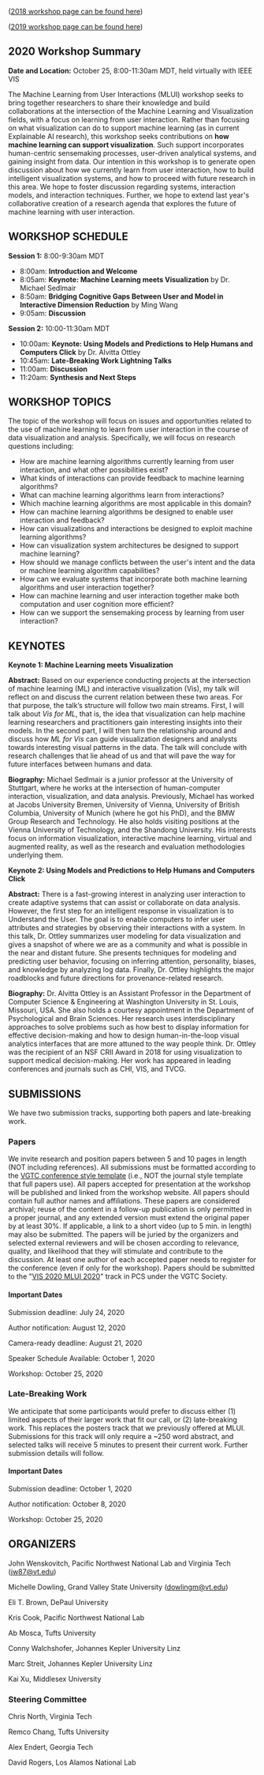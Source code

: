 ([2018 workshop page can be found here](workshop2018.md))

([2019 workshop page can be found here](workshop2019.md))

## 2020 Workshop Summary

**Date and Location:** October 25, 8:00-11:30am MDT, held virtually with IEEE VIS

The Machine Learning from User Interactions (MLUI) workshop seeks to bring together researchers to share their knowledge and build collaborations at the intersection of the Machine Learning and Visualization fields, with a focus on learning from user interaction.  Rather than focusing on what visualization can do to support machine learning (as in current Explainable AI research), this workshop seeks contributions on **how machine learning can support visualization**.  Such support incorporates human-centric sensemaking processes, user-driven analytical systems, and gaining insight from data.  Our intention in this workshop is to generate open discussion about how we currently learn from user interaction, how to build intelligent visualization systems, and how to proceed with future research in this area. We hope to foster discussion regarding systems, interaction models, and interaction techniques. Further, we hope to extend last year's collaborative creation of a research agenda that explores the future of machine learning with user interaction.


## WORKSHOP SCHEDULE

**Session 1:** 8:00-9:30am MDT
- 8:00am:  **Introduction and Welcome**
- 8:05am:  **Keynote:  Machine Learning meets Visualization** by Dr. Michael Sedlmair
- 8:50am:  **Bridging Cognitive Gaps Between User and Model in Interactive Dimension Reduction** by Ming Wang
- 9:05am:  **Discussion**

**Session 2:** 10:00-11:30am MDT
- 10:00am:  **Keynote:  Using Models and Predictions to Help Humans and Computers Click** by Dr. Alvitta Ottley
- 10:45am:  **Late-Breaking Work Lightning Talks**
- 11:00am:  **Discussion**
- 11:20am:  **Synthesis and Next Steps**



## WORKSHOP TOPICS

The topic of the workshop will focus on issues and opportunities related to the use of machine learning to learn from user interaction in the course of data visualization and analysis. Specifically, we will focus on research questions including:

- How are machine learning algorithms currently learning from user interaction, and what other possibilities exist?
- What kinds of interactions can provide feedback to machine learning algorithms?
- What can machine learning algorithms learn from interactions?
- Which machine learning algorithms are most applicable in this domain?
- How can machine learning algorithms be designed to enable user interaction and feedback?
- How can visualizations and interactions be designed to exploit machine learning algorithms?
- How can visualization system architectures be designed to support machine learning?
- How should we manage conflicts between the user's intent and the data or machine learning algorithm capabilities?
- How can we evaluate systems that incorporate both machine learning algorithms and user interaction together?
- How can machine learning and user interaction together make both computation and user cognition more efficient?
- How can we support the sensemaking process by learning from user interaction?


## KEYNOTES

**Keynote 1:  Machine Learning meets Visualization**

**Abstract:**  Based on our experience conducting projects at the intersection of machine learning (ML) and interactive visualization (Vis), my talk will reflect on and discuss the current relation between these two areas.  For that purpose, the talk’s structure will follow two main streams.  First, I will talk about *Vis for ML*, that is, the idea that visualization can help machine learning researchers and practitioners gain interesting insights into their models. In the second part, I will then turn the relationship around and discuss how *ML for Vis* can guide visualization designers and analysts towards interesting visual patterns in the data. The talk will conclude with research challenges that lie ahead of us and that will pave the way for future interfaces between humans and data.

**Biography:**  Michael Sedlmair is a junior professor at the University of Stuttgart, where he works at the intersection of human-computer interaction, visualization, and data analysis. Previously, Michael has worked at Jacobs University Bremen, University of Vienna, University of British Columbia, University of Munich (where he got his PhD), and the BMW Group Research and Technology. He also holds visiting positions at the Vienna University of Technology, and the Shandong University.  His interests focus on information visualization, interactive machine learning, virtual and augmented reality, as well as the research and evaluation methodologies underlying them.


**Keynote 2:  Using Models and Predictions to Help Humans and Computers Click**

**Abstract:**  There is a fast-growing interest in analyzing user interaction to create adaptive systems that can assist or collaborate on data analysis. However, the first step for an intelligent response in visualization is to Understand the User. The goal is to enable computers to infer user attributes and strategies by observing their interactions with a system. In this talk, Dr. Ottley summarizes user modeling for data visualization and gives a snapshot of where we are as a community and what is possible in the near and distant future. She presents techniques for modeling and predicting user behavior, focusing on inferring attention, personality, biases, and knowledge by analyzing log data. Finally, Dr. Ottley highlights the major roadblocks and future directions for provenance-related research. 

**Biography:**  Dr. Alvitta Ottley is an Assistant Professor in the Department of Computer Science & Engineering at Washington University in St. Louis, Missouri, USA. She also holds a courtesy appointment in the Department of Psychological and Brain Sciences. Her research uses interdisciplinary approaches to solve problems such as how best to display information for effective decision-making and how to design human-in-the-loop visual analytics interfaces that are more attuned to the way people think. Dr. Ottley was the recipient of an NSF CRII Award in 2018 for using visualization to support medical decision-making. Her work has appeared in leading conferences and journals such as CHI, VIS, and TVCG.


## SUBMISSIONS

We have two submission tracks, supporting both papers and late-breaking work.

### Papers

We invite research and position papers between 5 and 10 pages in length (NOT including references).  All submissions must be formatted according to the [VGTC conference style template](http://junctionpublishing.org/vgtc/Tasks/camera.html) (i.e., NOT the journal style template that full papers use).  All papers accepted for presentation at the workshop will be published and linked from the workshop website.  All papers should contain full author names and affiliations.  These papers are considered archival; reuse of the content in a follow-up publication is only permitted in a proper journal, and any extended version must extend the original paper by at least 30%.  If applicable, a link to a short video (up to 5 min. in length) may also be submitted. The papers will be juried by the organizers and selected external reviewers and will be chosen according to relevance, quality, and likelihood that they will stimulate and contribute to the discussion. At least one author of each accepted paper needs to register  for the conference (even if only for the workshop).  Papers should be submitted to the "[VIS 2020 MLUI 2020](https://new.precisionconference.com/submissions)" track in PCS under the VGTC Society.
  
#### Important Dates

Submission deadline:  July 24, 2020 

Author notification:  August 12, 2020

Camera-ready deadline:  August 21, 2020

Speaker Schedule Available:  October 1, 2020

Workshop:  October 25, 2020

### Late-Breaking Work

We anticipate that some participants would prefer to discuss either (1) limited aspects of their larger work that fit our call, or (2) late-breaking work.  This replaces the posters track that we previously offered at MLUI.  Submissions for this track will only require a ~250 word abstract, and selected talks will receive 5 minutes to present their current work.  Further submission details will follow.
  
#### Important Dates

Submission deadline:  October 1, 2020

Author notification:  October 8, 2020

Workshop:  October 25, 2020

## ORGANIZERS

John Wenskovitch, Pacific Northwest National Lab and Virginia Tech (jw87@vt.edu)

Michelle Dowling, Grand Valley State University (dowlingm@vt.edu)

Eli T. Brown, DePaul University

Kris Cook, Pacific Northwest National Lab

Ab Mosca, Tufts University

Conny Walchshofer, Johannes Kepler University Linz

Marc Streit, Johannes Kepler University Linz

Kai Xu, Middlesex University

### Steering Committee

Chris North, Virginia Tech

Remco Chang, Tufts University

Alex Endert, Georgia Tech

David Rogers, Los Alamos National Lab
